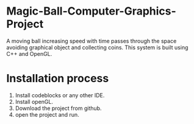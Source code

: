 # Magic-Ball-Computer-Graphics-Project

A moving ball increasing speed with time passes through the space avoiding graphical object and collecting coins. This system is built
using C++ and OpenGL.

# Installation process

1. Install codeblocks or any other IDE.
2. Install openGL.
3. Download the project from github.
4. open the project and run.
